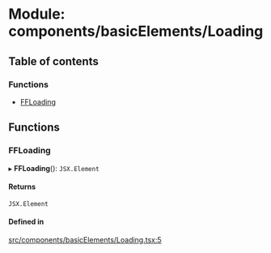 # Module: components/basicElements/Loading

## Table of contents

### Functions

- [FFLoading](../wiki/components.basicElements.Loading#ffloading)

## Functions

### FFLoading

▸ **FFLoading**(): `JSX.Element`

#### Returns

`JSX.Element`

#### Defined in

[src/components/basicElements/Loading.tsx:5](https://github.com/ExperimentsByFileFighter/WebApp-PoC-technical-Documentation/blob/5171d3e/src/components/basicElements/Loading.tsx#L5)
